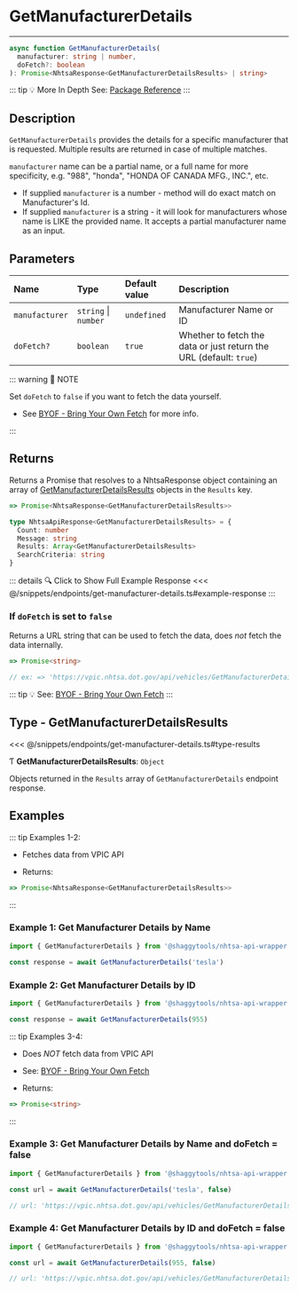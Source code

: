 # GetManufacturerDetails

---

```typescript
async function GetManufacturerDetails(
  manufacturer: string | number,
  doFetch?: boolean
): Promise<NhtsaResponse<GetManufacturerDetailsResults> | string>
```

::: tip :bulb: More In Depth
See: [Package Reference](../../typedoc/modules/api_endpoints_GetManufacturerDetails)
:::

## Description

`GetManufacturerDetails` provides the details for a specific manufacturer that is requested.
Multiple results are returned in case of multiple matches.

`manufacturer` name can be a partial name, or a full name for more specificity, e.g. "988",
"honda", "HONDA OF CANADA MFG., INC.", etc.

- If supplied `manufacturer` is a number - method will do exact match on Manufacturer's Id.
- If supplied `manufacturer` is a string - it will look for manufacturers whose name is LIKE the
  provided name. It accepts a partial manufacturer name as an input.

## Parameters

| Name           | Type                 | Default value | Description                                                        |
| :------------- | :------------------- | :------------ | :----------------------------------------------------------------- |
| `manufacturer` | `string` \| `number` | `undefined`   | Manufacturer Name or ID                                            |
| `doFetch?`     | `boolean`            | `true`        | Whether to fetch the data or just return the URL (default: `true`) |

::: warning 📝 NOTE

Set `doFetch` to `false` if you want to fetch the data yourself.

- See [BYOF - Bring Your Own Fetch](../../guide/bring-your-own-fetch.md#option-1-set-dofetch-to-false)
  for more info.

:::

## Returns

Returns a Promise that resolves to a NhtsaResponse object containing an array of
[GetManufacturerDetailsResults](#type-getmanufacturerdetailsresults) objects in the
`Results` key.

```typescript
=> Promise<NhtsaResponse<GetManufacturerDetailsResults>>
```

```typescript
type NhtsaApiResponse<GetManufacturerDetailsResults> = {
  Count: number
  Message: string
  Results: Array<GetManufacturerDetailsResults>
  SearchCriteria: string
}
```

::: details :mag: Click to Show Full Example Response
<<< @/snippets/endpoints/get-manufacturer-details.ts#example-response
:::

### If `doFetch` is set to `false`

Returns a URL string that can be used to fetch the data, does _not_ fetch the data internally.

```typescript
=> Promise<string>

// ex: => 'https://vpic.nhtsa.dot.gov/api/vehicles/GetManufacturerDetails/tesla?format=json'
```

::: tip :bulb: See: [BYOF - Bring Your Own Fetch](../../guide/bring-your-own-fetch.md#option-1-set-dofetch-to-false)
:::

## Type - GetManufacturerDetailsResults

<<< @/snippets/endpoints/get-manufacturer-details.ts#type-results

Ƭ **GetManufacturerDetailsResults**: `Object`

Objects returned in the `Results` array of `GetManufacturerDetails` endpoint response.

## Examples

::: tip Examples 1-2:

- Fetches data from VPIC API

- Returns:

```typescript
=> Promise<NhtsaResponse<GetManufacturerDetailsResults>>
```

:::

### Example 1: Get Manufacturer Details by Name

```ts
import { GetManufacturerDetails } from '@shaggytools/nhtsa-api-wrapper'

const response = await GetManufacturerDetails('tesla')
```

### Example 2: Get Manufacturer Details by ID

```ts
import { GetManufacturerDetails } from '@shaggytools/nhtsa-api-wrapper'

const response = await GetManufacturerDetails(955)
```

::: tip Examples 3-4:

- Does _NOT_ fetch data from VPIC API

- See: [BYOF - Bring Your Own Fetch](../../guide/bring-your-own-fetch.md#option-1-set-dofetch-to-false)

- Returns:

```typescript
=> Promise<string>
```

:::

### Example 3: Get Manufacturer Details by Name and doFetch = false

```ts
import { GetManufacturerDetails } from '@shaggytools/nhtsa-api-wrapper'

const url = await GetManufacturerDetails('tesla', false)

// url: 'https://vpic.nhtsa.dot.gov/api/vehicles/GetManufacturerDetails/tesla?format=json'
```

### Example 4: Get Manufacturer Details by ID and doFetch = false

```ts
import { GetManufacturerDetails } from '@shaggytools/nhtsa-api-wrapper'

const url = await GetManufacturerDetails(955, false)

// url: 'https://vpic.nhtsa.dot.gov/api/vehicles/GetManufacturerDetails/955?format=json'
```

